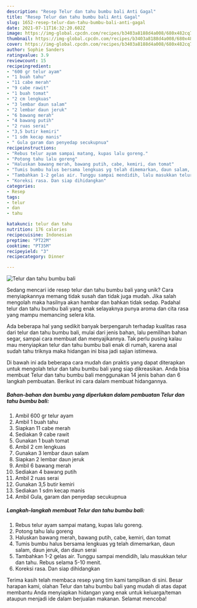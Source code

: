 ```yaml
---
description: "Resep Telur dan tahu bumbu bali Anti Gagal"
title: "Resep Telur dan tahu bumbu bali Anti Gagal"
slug: 1652-resep-telur-dan-tahu-bumbu-bali-anti-gagal
date: 2021-07-11T16:32:20.602Z
image: https://img-global.cpcdn.com/recipes/b3403a8188d4a008/680x482cq70/telur-dan-tahu-bumbu-bali-foto-resep-utama.jpg
thumbnail: https://img-global.cpcdn.com/recipes/b3403a8188d4a008/680x482cq70/telur-dan-tahu-bumbu-bali-foto-resep-utama.jpg
cover: https://img-global.cpcdn.com/recipes/b3403a8188d4a008/680x482cq70/telur-dan-tahu-bumbu-bali-foto-resep-utama.jpg
author: Sophie Sanders
ratingvalue: 3.9
reviewcount: 15
recipeingredient:
- "600 gr telur ayam"
- "1 buah tahu"
- "11 cabe merah"
- "9 cabe rawit"
- "1 buah tomat"
- "2 cm lengkuas"
- "3 lembar daun salam"
- "2 lembar daun jeruk"
- "6 bawang merah"
- "4 bawang putih"
- "2 ruas serai"
- "3,5 butir kemiri"
- "1 sdm kecap manis"
- " Gula garam dan penyedap secukupnua"
recipeinstructions:
- "Rebus telur ayam sampai matang, kupas lalu goreng."
- "Potong tahu lalu goreng"
- "Haluskan bawang merah, bawang putih, cabe, kemiri, dan tomat"
- "Tumis bumbu halus bersama lengkuas yg telah dimemarkan, daun salam, daun jeruk, dan daun serai"
- "Tambahkan 1-2 gelas air. Tunggu sampai mendidih, lalu masukkan telur dan tahu. Rebus selama 5-10 menit."
- "Koreksi rasa. Dan siap dihidangkan"
categories:
- Resep
tags:
- telur
- dan
- tahu

katakunci: telur dan tahu 
nutrition: 176 calories
recipecuisine: Indonesian
preptime: "PT22M"
cooktime: "PT35M"
recipeyield: "3"
recipecategory: Dinner

---
```



![Telur dan tahu bumbu bali](https://img-global.cpcdn.com/recipes/b3403a8188d4a008/680x482cq70/telur-dan-tahu-bumbu-bali-foto-resep-utama.jpg)

Sedang mencari ide resep telur dan tahu bumbu bali yang unik? Cara menyiapkannya memang tidak susah dan tidak juga mudah. Jika salah mengolah maka hasilnya akan hambar dan bahkan tidak sedap. Padahal telur dan tahu bumbu bali yang enak selayaknya punya aroma dan cita rasa yang mampu memancing selera kita.

Ada beberapa hal yang sedikit banyak berpengaruh terhadap kualitas rasa dari telur dan tahu bumbu bali, mulai dari jenis bahan, lalu pemilihan bahan segar, sampai cara membuat dan menyajikannya. Tak perlu pusing kalau mau menyiapkan telur dan tahu bumbu bali enak di rumah, karena asal sudah tahu triknya maka hidangan ini bisa jadi sajian istimewa.




Di bawah ini ada beberapa cara mudah dan praktis yang dapat diterapkan untuk mengolah telur dan tahu bumbu bali yang siap dikreasikan. Anda bisa membuat Telur dan tahu bumbu bali menggunakan 14 jenis bahan dan 6 langkah pembuatan. Berikut ini cara dalam membuat hidangannya.

<!--inarticleads1-->

##### Bahan-bahan dan bumbu yang diperlukan dalam pembuatan Telur dan tahu bumbu bali:

1. Ambil 600 gr telur ayam
1. Ambil 1 buah tahu
1. Siapkan 11 cabe merah
1. Sediakan 9 cabe rawit
1. Gunakan 1 buah tomat
1. Ambil 2 cm lengkuas
1. Gunakan 3 lembar daun salam
1. Siapkan 2 lembar daun jeruk
1. Ambil 6 bawang merah
1. Sediakan 4 bawang putih
1. Ambil 2 ruas serai
1. Gunakan 3,5 butir kemiri
1. Sediakan 1 sdm kecap manis
1. Ambil  Gula, garam dan penyedap secukupnua




<!--inarticleads2-->

##### Langkah-langkah membuat Telur dan tahu bumbu bali:

1. Rebus telur ayam sampai matang, kupas lalu goreng.
1. Potong tahu lalu goreng
1. Haluskan bawang merah, bawang putih, cabe, kemiri, dan tomat
1. Tumis bumbu halus bersama lengkuas yg telah dimemarkan, daun salam, daun jeruk, dan daun serai
1. Tambahkan 1-2 gelas air. Tunggu sampai mendidih, lalu masukkan telur dan tahu. Rebus selama 5-10 menit.
1. Koreksi rasa. Dan siap dihidangkan




Terima kasih telah membaca resep yang tim kami tampilkan di sini. Besar harapan kami, olahan Telur dan tahu bumbu bali yang mudah di atas dapat membantu Anda menyiapkan hidangan yang enak untuk keluarga/teman ataupun menjadi ide dalam berjualan makanan. Selamat mencoba!
